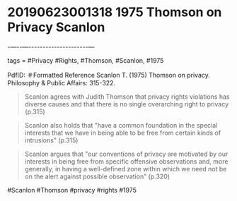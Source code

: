 # 20190623001318 1975 Thomson on Privacy Scanlon

-—--—---------------------—

tags = #Privacy #Rights, #Thomson, #Scanlon, #1975 

PdfID: ＃Formatted Reference Scanlon T. (1975) Thomson on privacy. Philosophy & Public Affairs: 315-322.

> Scanlon agrees with Judith Thomson that privacy rights violations has diverse causes and that there is no single overarching right to privacy (p.315)

> Scanlon also holds that "have a common foundation in the special interests that we have in being able to be free from certain kinds of intrusions" (p.315)

> Scanlon argues that "our conventions of privacy are motivated by our interests in being free from specific offensive observations and, more generally, in having a well-defined zone within which we need not be on the alert against possible observation" (p.320)

#Scanlon #Thomson #privacy #rights #1975
